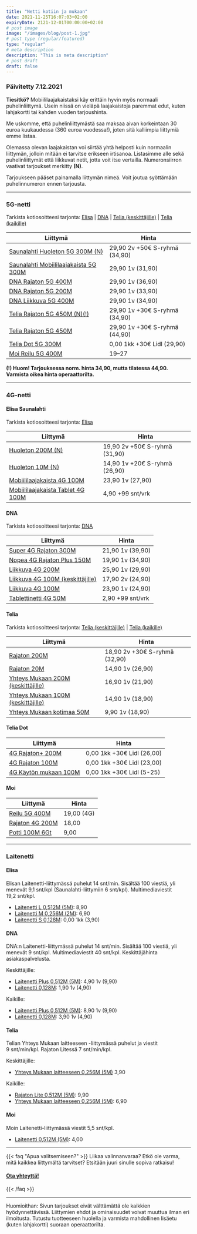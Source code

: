 ```yaml
---
title: "Netti kotiin ja mukaan"
date: 2021-11-25T16:07:03+02:00
expiryDate: 2121-12-01T00:00:00+02:00
# post image
image: "/images/blog/post-1.jpg"
# post type (regular/featured)
type: "regular"
# meta description
description: "This is meta description"
# post draft
draft: false
---
```


### Päivitetty 7.12.2021

**Tiesitkö?** Mobiililaajakaistaksi käy erittäin hyvin myös normaali puhelinliittymä. Usein niissä on vieläpä laajakaistoja paremmat edut, kuten lahjakortti tai kahden vuoden tarjoushinta. 

Me uskomme, että puhelinliittymästä saa maksaa aivan korkeintaan 30 euroa kuukaudessa (360 euroa vuodessa!), joten sitä kalliimpia liittymiä emme listaa.

Olemassa olevan laajakaistan voi siirtää yhtä helposti kuin normaalin liittymän, jolloin mitään ei tarvitse erikseen irtisanoa. Listasimme alle sekä puhelinliittymät että liikkuvat netit, jotta voit itse vertailla. Numeronsiirron vaativat tarjoukset merkitty **(N)**.

Tarjoukseen pääset painamalla liittymän nimeä. Voit joutua syöttämään puhelinnumeron ennen tarjousta.

<hr>

<a name="5g"></a>
### 5G-netti

Tarkista kotiosoitteesi tarjonta: [Elisa][e5gkoti] | [DNA][d5gkoti] | [Telia (keskittäjille)][t5gkoti2] | [Telia (kaikille)][t5gkoti]

[e5gkoti]: https://elisa.fi/netti/omakotitalot/5g-kotinetti

[d5gkoti]: https://kauppa4.dna.fi/laajakaista

[t5gkoti2]: https://www.telia.fi/kauppa/kodin-netti/asiakasetu-laajakaista
[t5gkoti]: https://www.telia.fi/kauppa/kodin-netti/5g-netti-kotiin

Liittymä                               |Hinta
---------------------------------------|--------------------------------
[Saunalahti Huoleton 5G 300M (N)]      |29,90 2v +50€ S-ryhmä (34,90)
[Saunalahti Mobiililaajakaista 5G 300M]|29,90 1v (31,90)
[DNA Rajaton 5G 400M]                  |29,90 1v (36,90)
[DNA Rajaton 5G 200M]                  |29,90 1v (33,90)
[DNA Liikkuva 5G 400M]                 |29,90 1v (34,90)
[Telia Rajaton 5G 450M (N)(!)]         |29,90 1v +30€ S-ryhmä (34,90)
[Telia Rajaton 5G 450M]                |29,90 1v +30€ S-ryhmä (44,90)
[Telia Dot 5G 300M][lidl]              |0,00 1kk +30€ Lidl (29,90)
[Moi Reilu 5G 400M]                    |19–27

**(!) Huom! Tarjouksessa norm. hinta 34,90, mutta tilatessa 44,90. Varmista oikea hinta operaattorilta.**

[Saunalahti Huoleton 5G 300M (N)]: https://elisa.fi/kauppa/erikoistarjous

[Saunalahti Mobiililaajakaista 5G 300M]: https://elisa.fi/kauppa/nettiliittymat/mobiililaajakaista?5G=true

[DNA Rajaton 5G 200M]: https://kauppa4.dna.fi/Puhelinliittymät/Kiinteä-hinta,-rajaton-käyttö/DNA-Rajaton-5G-200M/p/QVS000017
[DNA Rajaton 5G 400M]: https://kauppa4.dna.fi/Puhelinliittym%C3%A4t/Kiinte%C3%A4-hinta,-rajaton-k%C3%A4ytt%C3%B6/DNA-Rajaton-5G-400M/p/MCAMP-G4-QVS000014

[DNA Liikkuva 5G 400M]: https://kauppa4.dna.fi/c/DNA-Liikkuva-5G-400M/p/VL5G000001

[Telia Rajaton 5G 450M (N)(!)]: https://www.telia.fi/kampanjat/liittymat/huippudiili
[Telia Rajaton 5G 450M]: https://kauppa.telia.fi/yksityisille/tuotteet/liittyma.aspx?Subscription=Voice&Plan=Rajaton5G450M&kampanja=R5G450M21103LK

[lidl]: https://www.telia.fi/dot/lidlplus

[Moi Reilu 5G 400M]: https://www.moi.fi/5g

<hr>

<a name="4g"></a>
### 4G-netti

<a name="4g-elisa"></a>
#### Elisa Saunalahti

Tarkista kotiosoitteesi tarjonta: [Elisa][e4gkoti]

[e4gkoti]: https://elisa.fi/kauppa/nettiliittymat/kiinteat-laajakaistat

Liittymä                                 |Hinta
-----------------------------------------|-----------------------------
[Huoleton 200M (N)][enum]                |19,90 2v +50€ S-ryhmä (31,90)
[Huoleton 10M (N)][enum]                 |14,90 1v +20€ S-ryhmä (26,90)
[Mobiililaajakaista 4G 100M][etab]       |23,90 1v (27,90)
[Mobiililaajakaista Tablet 4G 100M][etab]|4,90 +99&nbsp;snt/vrk

[enum]: https://elisa.fi/kauppa/erikoistarjous
[etab]: https://elisa.fi/kauppa/nettiliittymat/mobiililaajakaista

<a name="4g-dna"></a>
#### DNA

Tarkista kotiosoitteesi tarjonta: [DNA][d4gkoti]

[d4gkoti]: https://kauppa4.dna.fi/laajakaista

Liittymä                          |Hinta
----------------------------------|----------------
[Super 4G Rajaton 300M]           |21,90 1v (39,90)
[Nopea 4G Rajaton Plus 150M]      |19,90 1v (34,90)
[Liikkuva 4G 200M]                |25,90 1v (29,90)
[Liikkuva 4G 100M (keskittäjille)]|17,90 2v (24,90)
[Liikkuva 4G 100M]                |23,90 1v (24,90)
[Tablettinetti 4G 50M]            |2,90 +99&nbsp;snt/vrk

[Super 4G Rajaton 300M]: https://kauppa4.dna.fi/Puhelinliittym%C3%A4t/Kiinte%C3%A4-hinta,-rajaton-k%C3%A4ytt%C3%B6/DNA-Super-4G-Rajaton/p/MCAMP-PL-QVS000005
[Nopea 4G Rajaton Plus 150M]: https://kauppa4.dna.fi/Puhelinliittym%C3%A4t/Kiinte%C3%A4-hinta,-rajaton-k%C3%A4ytt%C3%B6/DNA-Nopea-4G-Rajaton-Plus-/p/MCAMP-QVS000012

[Liikkuva 4G 200M]: https://kauppa4.dna.fi/c/DNA-Liikkuva-4G-200M/p/VS4G000002
[Liikkuva 4G 100M (keskittäjille)]: https://kauppa4.dna.fi/c/Keskittämisetu:-DNA-Liikkuva-4G-100M/p/MCAMP00020-VT4G000002
[Liikkuva 4G 100M]: https://kauppa4.dna.fi/c/DNA-Liikkuva-4G-100M/p/VT4G000002
[Tablettinetti 4G 50M]: https://kauppa4.dna.fi/c/DNA-Tablettinetti-4G/p/VMT4G000001

[dnum]: https://www.dna.fi/sinunhintasi
[dtab]: https://www.dna.fi/nettimukaan


<a name="4g-telia"></a>
#### Telia

Tarkista kotiosoitteesi tarjonta: [Telia (keskittäjille)][t5gkoti2] | [Telia (kaikille)][t4gkoti]

[t4gkoti]: https://www.telia.fi/kauppa/kodin-netti/netti-kotiin

Liittymä                            |Hinta
------------------------------------|-----------------------------
[Rajaton 200M]                      |18,90 2v +30€ S-ryhmä (32,90)
[Rajaton 20M]                       |14,90 1v (26,90)
[Yhteys Mukaan 200M (keskittäjille)]|16,90 1v (21,90)
[Yhteys Mukaan 100M (keskittäjille)]|14,90 1v (18,90)
[Yhteys Mukaan kotimaa 50M]         |9,90 1v (18,90)

[Rajaton 200M]: https://kauppa.telia.fi/yksityisille/tuotteet/liittyma.aspx?Subscription=Voice&Plan=Rajaton200M&kampanja=R200M21103LK
[Rajaton 20M]: https://kauppa.telia.fi/yksityisille/tuotteet/liittyma.aspx?Subscription=Voice&Plan=Rajaton20M&kampanja=R20M21146

[Yhteys Mukaan 200M (keskittäjille)]: https://kauppa.telia.fi/yksityisille/tuotteet/liittyma.aspx?Subscription=Data&Plan=YhteysMukaanKeskittajalle200M&kampanja=200MBT21103
[Yhteys Mukaan 100M (keskittäjille)]: https://kauppa.telia.fi/yksityisille/tuotteet/liittyma.aspx?Subscription=Data&Plan=Asiakasetu&kampanja=keskittajaMBT21103
[Yhteys Mukaan kotimaa 50M]: https://kauppa.telia.fi/yksityisille/tuotteet/liittyma.aspx?Subscription=Data&Plan=YhteysMukaanKotimaassa&Kampanja=NMK50M21103

[tnum]: https://www.telia.fi/kampanjat/liittymat/huippudiili
[ttab]: https://www.telia.fi/kauppa/liittymat/mobiililaajakaistatarjous
[ttab-later]: https://www.telia.fi/edut/asiakasedut#liittyma

<a name="4g-dot"></a>
#### Telia Dot

Liittymä                     |Hinta
-----------------------------|--------------------------------
[4G Rajaton+ 200M][lidl]     |0,00 1kk +30€ Lidl (26,00)
[4G Rajaton 100M][lidl]      |0,00 1kk +30€ Lidl (23,00)
[4G Käytön mukaan 100M][lidl]|0,00 1kk +30€ Lidl (5-25)

<a name="4g-moi"></a>
#### Moi

Liittymä              |Hinta
----------------------|----------
[Reilu 5G 400M]       |19,00 (4G)
[Rajaton 4G 200M][m4g]|18,00
[Potti 100M 6Gt][mp] |9,00

[Reilu 5G 400M]: https://www.moi.fi/5g
[m4g]: https://www.moi.fi/tilaa
[mp]: https://www.moi.fi/moipotti

<hr>

<a name="laite"></a>
### Laitenetti

<a name="laite-elisa"></a>
#### Elisa

Elisan Laitenetti-liittymässä puhelut 14&nbsp;snt/min. Sisältää 100 viestiä, yli menevät 9,1&nbsp;snt/kpl (Saunalahti-liittymiin 6&nbsp;snt/kpl). Multimediaviestit 19,2&nbsp;snt/kpl.

* [Laitenetti L 0,512M (5M)][EL]: 8,90
* [Laitenetti M 0,256M (2M)][EL]: 6,90
* [Laitenetti S 0,128M][ELT]: 0,00 1kk (3,90)

[EL]: https://elisa.fi/laitesim
[ELT]: https://elisa.fi/kauppa/tarjoukset#services

<a name="laite-dna"></a>
#### DNA

DNA:n Laitenetti-liittymässä puhelut 14&nbsp;snt/min. Sisältää 100 viestiä, yli menevät 9&nbsp;snt/kpl. Multimediaviestit 40&nbsp;snt/kpl. Keskittäjähinta asiakaspalvelusta.

Keskittäjille:
* [Laitenetti Plus 0,512M (5M)]: 4,90 1v (9,90)
* [Laitenetti 0,128M]: 1,90 1v (4,90)

Kaikille:
* [Laitenetti Plus 0,512M (5M)]: 8,90 1v (9,90)
* [Laitenetti 0,128M]: 3,90 1v (4,90)

[Laitenetti Plus 0,512M (5M)]: https://kauppa4.dna.fi/c/DNA-Laitenetti-Plus/p/QDS00002
[Laitenetti 0,128M]: https://kauppa4.dna.fi/c/DNA-Laitenetti/p/QDS00001

<a name="laite-telia"></a>
#### Telia

Telian Yhteys Mukaan laitteeseen -liittymässä puhelut ja viestit 9&nbsp;snt/min/kpl. Rajaton Litessä 7&nbsp;snt/min/kpl.

Keskittäjille:
* [Yhteys Mukaan laitteeseen 0,256M (5M)][tl2m-keski] 3,90

Kaikille:
* [Rajaton Lite 0,512M (5M)][tl5m]: 9,90
* [Yhteys Mukaan laitteeseen 0,256M (5M)][tl2m]: 6,90

[tl2m-keski]: https://kauppa.telia.fi/yksityisille/tuotteet/liittyma.aspx?Subscription=Data&Plan=YhteysLaitteeseenKeskittajalle
[tl5m]: https://kauppa.telia.fi/yksityisille/tuotteet/liittyma.aspx?Subscription=Voice&Plan=RajatonLite05M
[tl2m]: https://kauppa.telia.fi/yksityisille/tuotteet/liittyma.aspx?Subscription=Data&Plan=YhteysLaitteeseen

[TL]: https://www.telia.fi/kauppa/liittymat/laitenetti

<a name="laite-moi"></a>
#### Moi

Moin Laitenetti-liittymässä viestit 5,5&nbsp;snt/kpl.

* [Laitenetti 0,512M (5M)][ML]: 4,00

[ML]: https://www.moi.fi/laitenetti

<hr>

{{< faq "Apua valitsemiseen?" >}}
Liikaa valinnanvaraa? Etkö ole varma, mitä kaikkea liittymältä tarvitset? Etsitään juuri sinulle sopiva ratkaisu!

#### [Ota yhteyttä!](../../ota-yhteytta)
{{< /faq >}}

<hr>

Huomioithan: Sivun tarjoukset eivät välttämättä ole kaikkien hyödynnettävissä. Liittymien ehdot ja ominaisuudet voivat muuttua ilman eri ilmoitusta. Tutustu tuotteeseen huolella ja varmista mahdollinen lisäetu (kuten lahjakortti) suoraan operaattorilta.
